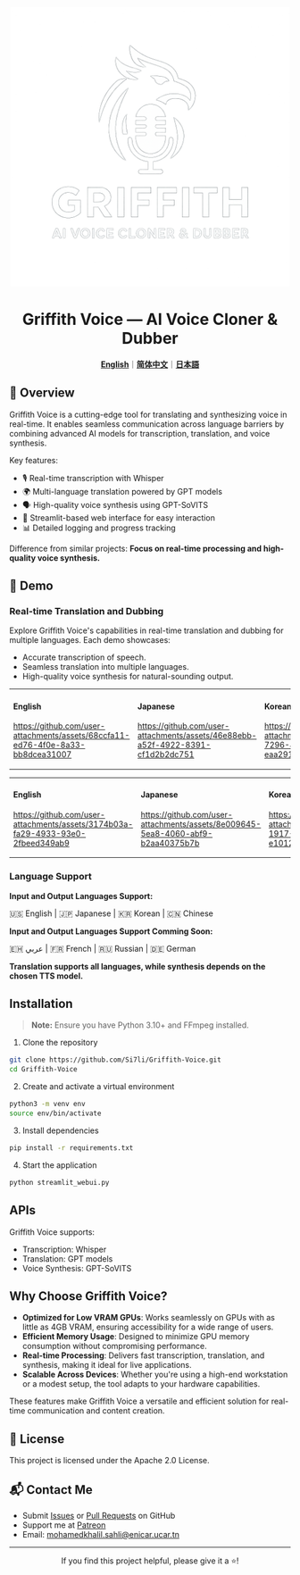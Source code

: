 <div align="center">

<img src="/docs/logo.png" alt="Griffith Voice Logo" height="500" width="500">

# Griffith Voice — AI Voice Cloner & Dubber


[**English**](/README.md)｜[**简体中文**](/translations/README.zh.md)｜[**日本語**](/translations/README.ja.md)




</div>

## 🌟 Overview

Griffith Voice is a cutting-edge tool for translating and synthesizing voice in real-time. It enables seamless communication across language barriers by combining advanced AI models for transcription, translation, and voice synthesis.

Key features:
- 🎙️ Real-time transcription with Whisper
- 🌍 Multi-language translation powered by GPT models
- 🗣️ High-quality voice synthesis using GPT-SoVITS
- 🚀 Streamlit-based web interface for easy interaction
- 📊 Detailed logging and progress tracking

Difference from similar projects: **Focus on real-time processing and high-quality voice synthesis.**

## 🎥 Demo

### Real-time Translation and Dubbing

Explore Griffith Voice's capabilities in real-time translation and dubbing for multiple languages. Each demo showcases:
- Accurate transcription of speech.
- Seamless translation into multiple languages.
- High-quality voice synthesis for natural-sounding output.

<table>
<tr>
<td width="25%">

#### English
  https://github.com/user-attachments/assets/68ccfa11-ed76-4f0e-8a33-bb8dcea31007
  
</td>
<td width="25%">

#### Japanese

https://github.com/user-attachments/assets/46e88ebb-a52f-4922-8391-cf1d2b2dc751

</td>
<td width="25%">

#### Korean
https://github.com/user-attachments/assets/60194f04-7296-40d0-8501-eaa291e94793

</td>
<td width="25%">

#### Chinese
https://github.com/user-attachments/assets/9d65ace4-115d-4e9b-b6f4-b96ae6ee6e0b

</td>
</tr>
</table>

<table>
<tr>
<td width="50%">
  
#### English
https://github.com/user-attachments/assets/3174b03a-fa29-4933-93e0-2fbeed349ab9

</td>
<td width="50%">

#### Japanese

https://github.com/user-attachments/assets/8e009645-5ea8-4060-abf9-b2aa40375b7b


</td>
<td width="50%">

#### Korean

https://github.com/user-attachments/assets/5c926032-1917-4767-8242-e1012cc33ea0

</td>
<td width="50%">

#### Chinese

https://github.com/user-attachments/assets/12cf313e-7535-49b6-aee2-c2e70cab877c

</td>
</tr>
</table>



### Language Support

**Input and Output Languages Support:**

🇺🇸 English | 🇯🇵 Japanese | 🇰🇷 Korean | 🇨🇳 Chinese

**Input and Output Languages Support Comming Soon:**

🇪🇭 عربي | 🇫🇷 French | 🇷🇺 Russian | 🇩🇪 German

**Translation supports all languages, while synthesis depends on the chosen TTS model.**

## Installation

> **Note:** Ensure you have Python 3.10+ and FFmpeg installed.

1. Clone the repository

```bash
git clone https://github.com/Si7li/Griffith-Voice.git
cd Griffith-Voice
```

2. Create and activate a virtual environment

```bash
python3 -m venv env
source env/bin/activate
```

3. Install dependencies

```bash
pip install -r requirements.txt
```

4. Start the application

```bash
python streamlit_webui.py
```

## APIs
Griffith Voice supports:
- Transcription: Whisper
- Translation: GPT models
- Voice Synthesis: GPT-SoVITS

## Why Choose Griffith Voice?

- **Optimized for Low VRAM GPUs**: Works seamlessly on GPUs with as little as 4GB VRAM, ensuring accessibility for a wide range of users.
- **Efficient Memory Usage**: Designed to minimize GPU memory consumption without compromising performance.
- **Real-time Processing**: Delivers fast transcription, translation, and synthesis, making it ideal for live applications.
- **Scalable Across Devices**: Whether you're using a high-end workstation or a modest setup, the tool adapts to your hardware capabilities.

These features make Griffith Voice a versatile and efficient solution for real-time communication and content creation.

## 📄 License

This project is licensed under the Apache 2.0 License.

## 📬 Contact Me

- Submit [Issues](https://github.com/Si7li/Griffith-Voice/issues) or [Pull Requests](https://github.com/Si7li/Griffith-Voice/pulls) on GitHub
- Support me at [Patreon](https://www.patreon.com/c/KhalilSahli?utm_medium=unknown&utm_source=join_link&utm_campaign=creatorshare_creator&utm_content=copyLink)
- Email: mohamedkhalil.sahli@enicar.ucar.tn

---

<p align="center">If you find this project helpful, please give it a ⭐️!</p>
